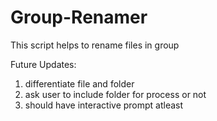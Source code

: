 # Group-Renamer
This script helps to rename files in group

Future Updates: 
1. differentiate file and folder  
2. ask user to include folder for process or not
3. should have interactive prompt atleast
